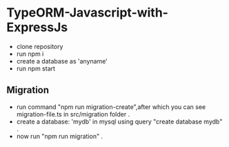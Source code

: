 # TypeORM-Javascript-with-ExpressJs
- clone repository
- run npm i
- create a database as 'anyname'
- run npm start


## Migration
- run command "npm run migration-create",after which you can see migration-file.ts in  src/migration folder .
- create a database: 'mydb' in mysql using query "create database mydb" .
- now run "npm run migration" .